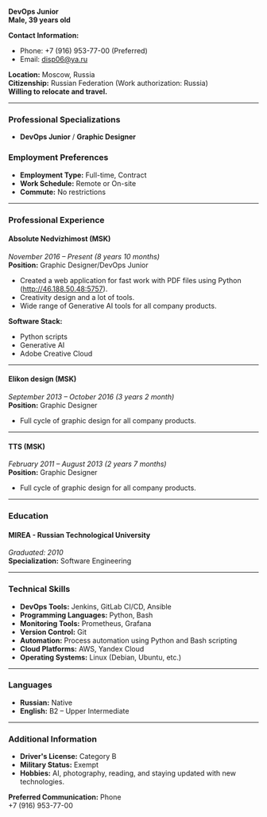 **DevOps Junior**  
**Male, 39 years old**  

**Contact Information:**
- Phone: +7 (916) 953-77-00 (Preferred)  
- Email: [disp06@ya.ru](mailto:disp06@ya.ru)

**Location:** Moscow, Russia  
**Citizenship:** Russian Federation (Work authorization: Russia)  
**Willing to relocate and travel.**

---

### **Professional Specializations**
- **DevOps Junior** / **Graphic Designer** 

### **Employment Preferences**
- **Employment Type:** Full-time, Contract  
- **Work Schedule:** Remote or On-site  
- **Commute:** No restrictions

---

### **Professional Experience**

#### **Absolute Nedvizhimost (MSK)**  
*November 2016 – Present (8 years 10 months)*  
**Position:** Graphic Designer/DevOps Junior

- Created a web application for fast work with PDF files using Python (http://46.188.50.48:5757).
- Creativity design and a lot of tools.
- Wide range of Generative AI tools for all company products.

**Software Stack:**
- Python scripts
- Generative AI
- Adobe Creative Cloud

---

#### **Elikon design (MSK)**  
*September 2013 – October 2016 (3 years 2 month)*  
**Position:** Graphic Designer

- Full cycle of graphic design for all company products.

---

#### **TTS (MSK)**  
*February 2011 – August 2013 (2 years 7 months)*  
**Position:** Graphic Designer

- Full cycle of graphic design for all company products.

---

### **Education**

#### **MIREA - Russian Technological University**  
*Graduated: 2010*  
**Specialization:** Software Engineering

---

### **Technical Skills**
- **DevOps Tools:** Jenkins, GitLab CI/CD, Ansible
- **Programming Languages:** Python, Bash
- **Monitoring Tools:** Prometheus, Grafana
- **Version Control:** Git
- **Automation:** Process automation using Python and Bash scripting
- **Cloud Platforms:** AWS, Yandex Cloud
- **Operating Systems:** Linux (Debian, Ubuntu, etc.)

---

### **Languages**
- **Russian:** Native  
- **English:** B2 – Upper Intermediate

---

### **Additional Information**
- **Driver's License:** Category B
- **Military Status:** Exempt
- **Hobbies:** AI, photography, reading, and staying updated with new technologies.

**Preferred Communication:** Phone  
+7 (916) 953-77-00
